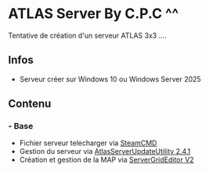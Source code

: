 # ATLAS Server By C.P.C ^^
Tentative de création d'un serveur ATLAS 3x3 ....

## Infos
  * Serveur créer sur Windows 10 ou Windows Server 2025

## Contenu

### - Base

  * Fichier serveur telecharger via [SteamCMD](https://steamdb.info/app/1006030/info/)
  * Gestion du serveur via [AtlasServerUpdateUtility 2.4.1](http://www.phoenix125.com/AtlasServerUpdateUtil.html)
  * Création et gestion de la MAP via [ServerGridEditor V2](https://www.playatlas.com/index.php?/forums/topic/122294-server-grid-editor-sge/)
